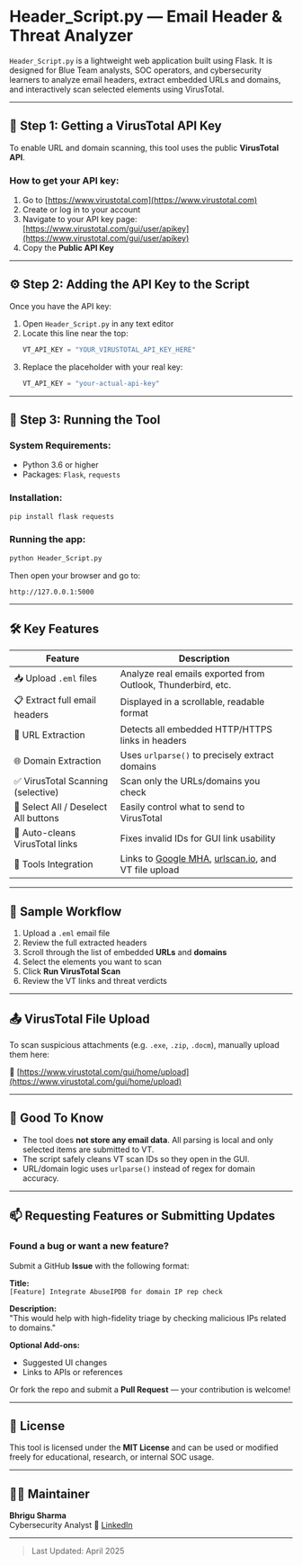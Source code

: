 # Header_Script.py — Email Header & Threat Analyzer

`Header_Script.py` is a lightweight web application built using Flask. It is designed for Blue Team analysts, SOC operators, and cybersecurity learners to analyze email headers, extract embedded URLs and domains, and interactively scan selected elements using VirusTotal.

---

## 🔐 Step 1: Getting a VirusTotal API Key

To enable URL and domain scanning, this tool uses the public **VirusTotal API**.

### How to get your API key:

1. Go to [https://www.virustotal.com](https://www.virustotal.com)
2. Create or log in to your account
3. Navigate to your API key page:  
   [https://www.virustotal.com/gui/user/apikey](https://www.virustotal.com/gui/user/apikey)
4. Copy the **Public API Key**

---

## ⚙️ Step 2: Adding the API Key to the Script

Once you have the API key:

1. Open `Header_Script.py` in any text editor
2. Locate this line near the top:
   ```python
   VT_API_KEY = "YOUR_VIRUSTOTAL_API_KEY_HERE"
   ```
3. Replace the placeholder with your real key:
   ```python
   VT_API_KEY = "your-actual-api-key"
   ```

---

## 🚀 Step 3: Running the Tool

### System Requirements:
- Python 3.6 or higher
- Packages: `Flask`, `requests`

### Installation:
```bash
pip install flask requests
```

### Running the app:
```bash
python Header_Script.py
```

Then open your browser and go to:
```
http://127.0.0.1:5000
```

---

## 🛠️ Key Features

| Feature                               | Description                                                                 |
|---------------------------------------|-----------------------------------------------------------------------------|
| 📥 Upload `.eml` files                | Analyze real emails exported from Outlook, Thunderbird, etc.               |
| 📋 Extract full email headers         | Displayed in a scrollable, readable format                                 |
| 🔗 URL Extraction                     | Detects all embedded HTTP/HTTPS links in headers                           |
| 🌐 Domain Extraction                  | Uses `urlparse()` to precisely extract domains                             |
| ✅ VirusTotal Scanning (selective)    | Scan only the URLs/domains you check                                       |
| 🔘 Select All / Deselect All buttons  | Easily control what to send to VirusTotal                                  |
| 🧪 Auto-cleans VirusTotal links       | Fixes invalid IDs for GUI link usability                                   |
| 🧭 Tools Integration                  | Links to [Google MHA](https://toolbox.googleapps.com/apps/messageheader/), [urlscan.io](https://urlscan.io/), and VT file upload

---

## 🧪 Sample Workflow

1. Upload a `.eml` email file
2. Review the full extracted headers
3. Scroll through the list of embedded **URLs** and **domains**
4. Select the elements you want to scan
5. Click **Run VirusTotal Scan**
6. Review the VT links and threat verdicts

---

## 📤 VirusTotal File Upload

To scan suspicious attachments (e.g. `.exe`, `.zip`, `.docm`), manually upload them here:

🔗 [https://www.virustotal.com/gui/home/upload](https://www.virustotal.com/gui/home/upload)

---

## 🧠 Good To Know

- The tool does **not store any email data**. All parsing is local and only selected items are submitted to VT.
- The script safely cleans VT scan IDs so they open in the GUI.
- URL/domain logic uses `urlparse()` instead of regex for domain accuracy.

---

## 📫 Requesting Features or Submitting Updates

### Found a bug or want a new feature?

Submit a GitHub **Issue** with the following format:

**Title:**  
`[Feature] Integrate AbuseIPDB for domain IP rep check`

**Description:**  
"This would help with high-fidelity triage by checking malicious IPs related to domains."

**Optional Add-ons:**  
- Suggested UI changes  
- Links to APIs or references

Or fork the repo and submit a **Pull Request** — your contribution is welcome!

---

## 📄 License

This tool is licensed under the **MIT License** and can be used or modified freely for educational, research, or internal SOC usage.

---

## 👨‍💻 Maintainer

**Bhrigu Sharma**  
Cybersecurity Analyst
🔗 [LinkedIn](www.linkedin.com/in/bhrigu-sharma-74b5431b4)

---

> Last Updated: April 2025
